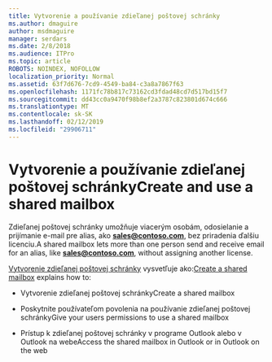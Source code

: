 ```yaml
---
title: Vytvorenie a používanie zdieľanej poštovej schránky
ms.author: dmaguire
author: msdmaguire
manager: serdars
ms.date: 2/8/2018
ms.audience: ITPro
ms.topic: article
ROBOTS: NOINDEX, NOFOLLOW
localization_priority: Normal
ms.assetid: 63f7d676-7cd9-4549-ba84-c3a8a7867f63
ms.openlocfilehash: 1171fc78b817c73162cd3fdad48cd7d517bd15f7
ms.sourcegitcommit: dd43cc0a9470f98b8ef2a3787c823801d674c666
ms.translationtype: MT
ms.contentlocale: sk-SK
ms.lasthandoff: 02/12/2019
ms.locfileid: "29906711"
---
```

# <a name="create-and-use-a-shared-mailbox"></a><span data-ttu-id="3c28b-102">Vytvorenie a používanie zdieľanej poštovej schránky</span><span class="sxs-lookup"><span data-stu-id="3c28b-102">Create and use a shared mailbox</span></span>

<span data-ttu-id="3c28b-103">Zdieľanej poštovej schránky umožňuje viacerým osobám, odosielanie a prijímanie e-mail pre alias, ako **sales@contoso.com**, bez priradenia ďalšiu licenciu.</span><span class="sxs-lookup"><span data-stu-id="3c28b-103">A shared mailbox lets more than one person send and receive email for an alias, like **sales@contoso.com**, without assigning another license.</span></span>
  
<span data-ttu-id="3c28b-104">[Vytvorenie zdieľanej poštovej schránky](https://support.office.com/article/Create-a-shared-mailbox-871a246d-3acd-4bba-948e-5de8be0544c9) vysvetľuje ako:</span><span class="sxs-lookup"><span data-stu-id="3c28b-104">[Create a shared mailbox](https://support.office.com/article/Create-a-shared-mailbox-871a246d-3acd-4bba-948e-5de8be0544c9) explains how to:</span></span> 
  
- <span data-ttu-id="3c28b-105">Vytvorenie zdieľanej poštovej schránky</span><span class="sxs-lookup"><span data-stu-id="3c28b-105">Create a shared mailbox</span></span>
    
- <span data-ttu-id="3c28b-106">Poskytnite používateľom povolenia na používanie zdieľanej poštovej schránky</span><span class="sxs-lookup"><span data-stu-id="3c28b-106">Give your users permissions to use a shared mailbox</span></span>
    
- <span data-ttu-id="3c28b-107">Prístup k zdieľanej poštovej schránky v programe Outlook alebo v Outlook na webe</span><span class="sxs-lookup"><span data-stu-id="3c28b-107">Access the shared mailbox in Outlook or in Outlook on the web</span></span>
    

